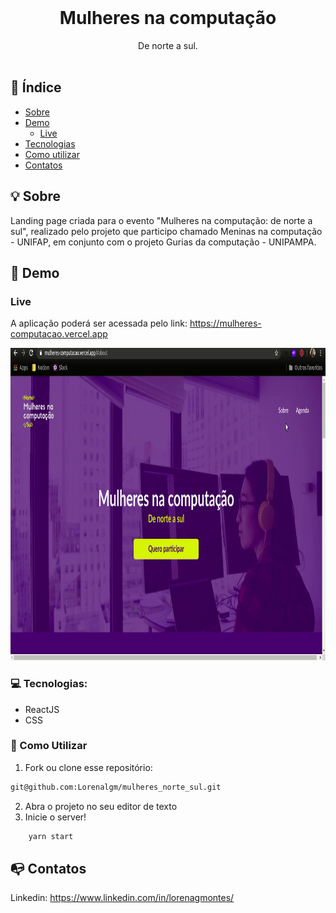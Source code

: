 <br />
<p align="center">
    <h1 align="center">Mulheres na computação</h1>

  <p align="center">    
     De norte a sul. 
       <br />
    <br />
  </p> 

## :checkered_flag: Índice

* [Sobre](#bulb-sobre)
* [Demo](#iphone-demo)
  * [Live](#live)  
* [Tecnologias](#computer-tecnologias)
* [Como utilizar](#wrench-como-utilizar)
* [Contatos](#mailbox_with_no_mail-contatos)

## :bulb: Sobre
Landing page criada para o evento "Mulheres na computação: de norte a sul", realizado pelo projeto que participo chamado Meninas na computação - UNIFAP, em conjunto com o projeto Gurias da computação - UNIPAMPA. 

## :iphone: Demo

### Live

A aplicação poderá ser acessada pelo link: https://mulheres-computacao.vercel.app

<p align="center">
    <img src="./src/assets/preview.gif" width="900" height="500" alt="Exemplo do Te Organiza">
 </p>


### :computer: Tecnologias:
- ReactJS
- CSS

### :wrench: Como Utilizar

1. Fork ou clone esse repositório:
```sh 
git@github.com:Lorenalgm/mulheres_norte_sul.git
```
2. Abra o projeto no seu editor de texto
3. Inicie o server!
```sh 
    yarn start
```

## :mailbox_with_no_mail: Contatos
Linkedin: https://www.linkedin.com/in/lorenagmontes/

   
